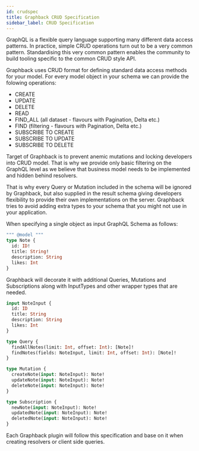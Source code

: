 ```yaml
---
id: crudspec
title: Graphback CRUD Specification
sidebar_label: CRUD Specification
---
```


GraphQL is a flexible query language supporting many different data access patterns. 
In practice, simple CRUD operations turn out to be a very common pattern. 
Standardising this very common pattern enables the community to build tooling specific to the common CRUD style API.

Graphback uses CRUD format for defining standard data access methods for your model. 
For every model object in your schema we can provide the folowing operations:

- CREATE
- UPDATE
- DELETE
- READ
- FIND_ALL (all dataset - flavours with Pagination, Delta etc.)
- FIND (filtering - flavours with Pagination, Delta etc.)
- SUBSCRIBE TO CREATE
- SUBSCRIBE TO UPDATE
- SUBSCRIBE TO DELETE

Target of Graphback is to prevent anemic mutations and locking developers into CRUD model. 
That is why we provide only basic filtering on the GraphQL level as we believe that business model 
needs to be implemented and hidden behind resolvers. 

That is why every Query or Mutation included in the schema will be ignored by Graphback, but also supplied in the result schema giving developers flexibility to provide their own implementations on the server. Graphback tries to avoid adding extra types to your schema that you might not use in your application.

When specifying a single object as input GraphQL Schema as follows:

```graphql
""" @model """
type Note {
  id: ID!
  title: String!
  description: String
  likes: Int
}
```

Graphback will decorate it with additional Queries, Mutations and Subscriptions along with InputTypes and other wrapper types that are needed.

```graphql
input NoteInput {
  id: ID
  title: String
  description: String
  likes: Int
}

type Query {
  findAllNotes(limit: Int, offset: Int): [Note]!
  findNotes(fields: NoteInput, limit: Int, offset: Int): [Note]!
} 

type Mutation {
  createNote(input: NoteInput): Note!
  updateNote(input: NoteInput): Note!
  deleteNote(input: NoteInput): Note!
} 

type Subscription {
  newNote(input: NoteInput): Note!
  updatedNote(input: NoteInput): Note!
  deletedNote(input: NoteInput): Note!
} 
```

Each Graphback plugin will follow this specification and base on it when creating resolvers or client side queries.